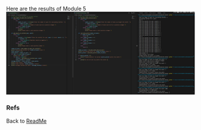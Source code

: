 Here are the results of Module 5
![alt text](MarkdownImages/image.png)

### Refs
Back to [ReadMe](ReadMe.md)